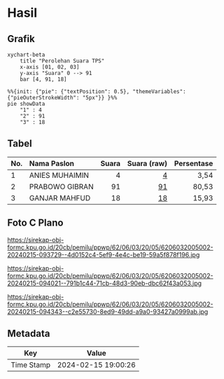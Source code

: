 # Hasil

## Grafik

```mermaid
xychart-beta
    title "Perolehan Suara TPS"
    x-axis [01, 02, 03]
    y-axis "Suara" 0 --> 91
    bar [4, 91, 18]
```

```mermaid
%%{init: {"pie": {"textPosition": 0.5}, "themeVariables": {"pieOuterStrokeWidth": "5px"}} }%%
pie showData
    "1" : 4
    "2" : 91
    "3" : 18
```

## Tabel

| No. | Nama Paslon    | Suara | Suara (raw) | Persentase |
|:--- |:-------------- | -----:| -----------:| ----------:|
| 1   | ANIES MUHAIMIN | 4     | [4][p-1]    | 3,54       |
| 2   | PRABOWO GIBRAN | 91    | [91][p-2]   | 80,53      |
| 3   | GANJAR MAHFUD  | 18    | [18][p-3]   | 15,93      |


[p-1]: https://github.com/gigit-pemilu/pemilu-2024-62-kalimantan-tengah/blob/main/pilpres/hitung-suara/sub/62-kalimantan-tengah/sub/06-katingan/sub/03-tewang-sangalang-garing/sub/2005-tarusan-danum/sub/002-tps/sub/paslon-1.txt
[p-2]: https://github.com/gigit-pemilu/pemilu-2024-62-kalimantan-tengah/blob/main/pilpres/hitung-suara/sub/62-kalimantan-tengah/sub/06-katingan/sub/03-tewang-sangalang-garing/sub/2005-tarusan-danum/sub/002-tps/sub/paslon-2.txt
[p-3]: https://github.com/gigit-pemilu/pemilu-2024-62-kalimantan-tengah/blob/main/pilpres/hitung-suara/sub/62-kalimantan-tengah/sub/06-katingan/sub/03-tewang-sangalang-garing/sub/2005-tarusan-danum/sub/002-tps/sub/paslon-3.txt

## Foto C Plano

https://sirekap-obj-formc.kpu.go.id/20cb/pemilu/ppwp/62/06/03/20/05/6206032005002-20240215-093729--4d0152c4-5ef9-4e4c-be19-59a5f878f196.jpg

https://sirekap-obj-formc.kpu.go.id/20cb/pemilu/ppwp/62/06/03/20/05/6206032005002-20240215-094021--791b1c44-71cb-48d3-90eb-dbc62f43a053.jpg

https://sirekap-obj-formc.kpu.go.id/20cb/pemilu/ppwp/62/06/03/20/05/6206032005002-20240215-094343--c2e55730-8ed9-49dd-a9a0-93427a0999ab.jpg


## Metadata

| Key        | Value               |
| ---------- | ------------------- |
| Time Stamp | 2024-02-15 19:00:26 |



